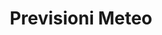 ---
schema: opendataschema
title: Previsioni Meteo
organization: opentoscana
notes: Previsioni metereologiche di Prato rilasciate da OpenToscana, fonte Lamma. Aggiornati quotidianamente.
resources:
  - name: Previsioni Meteo
    url: 'https://raw.githubusercontent.com/iltempe/opendataprato/master/previsioni-meteo.xml'
    format: xml
category:
  - Ambiente
  - Meteo
maintainer: iltempe
maintainer_email: mtempestini@gmail.com
license: CC BY 4.0
pubdate: 09/04/2016
---